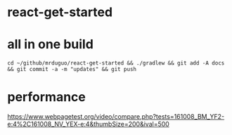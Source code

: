 # react-get-started

# all in one build

    cd ~/github/mrduguo/react-get-started && ./gradlew && git add -A docs && git commit -a -m "updates" && git push
    
    


# performance
https://www.webpagetest.org/video/compare.php?tests=161008_BM_YF2-e:4%2C161008_NV_YEX-e:4&thumbSize=200&ival=500